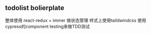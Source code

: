 ## todolist bolierplate
整体使用 react-redux + immer 做状态管理
样式上使用taildwindcss
使用 cypress的component testing来做TDD测试